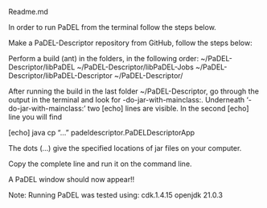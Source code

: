 Readme.md

In order to run PaDEL from the terminal follow the steps below.

Make a PaDEL-Descriptor repository from GitHub, follow the steps below:

Perform a build (ant) in the folders, in the following order:
     ~/PaDEL-Descriptor/libPaDEL
     ~/PaDEL-Descriptor/libPaDEL-Jobs
     ~/PaDEL-Descriptor/libPaDEL-Descriptor
     ~/PaDEL-Descriptor/

After running the build in the last folder ~/PaDEL-Descriptor, go through the output in the terminal and look for -do-jar-with-mainclass:. 
Underneath ‘-do-jar-with-mainclass:’ two [echo] lines are visible. In the second [echo] line you will find 

[echo] java cp “…” padeldescriptor.PaDELDescriptorApp

The dots (…) give the specified locations of jar files on your computer.

Copy the complete line and run it on the command line.

A PaDEL window should now appear!!


Note:
Running PaDEL was tested using:
cdk.1.4.15
openjdk 21.0.3
